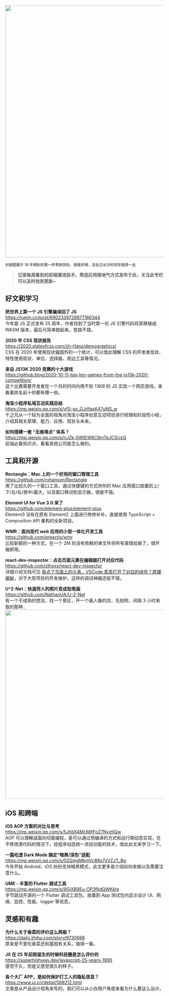 <img src=https://qpluspicture.oss-cn-beijing.aliyuncs.com/6nkLEu.jpg width=800/>

<small>封面图摄于 18 年喝到的第一杯茶颜悦色，很是好喝，没去过长沙的同学值得一去</small>

> **记录每周看到的前端潮流技术，筛选后用接地气方式发布于此，关注此专栏可以及时收到更新~**

## 好文和学习

**把世界上第一个 JS 引擎编译回了 JS**<br>
<https://juejin.cn/post/6902339728977166344><br>
今年是 JS 正式发布 25 周年，作者找到了当时第一份 JS 引擎代码将其移植成 WASM 版本，最后可简单跑起来，思路不错。

**2020 年 CSS 现状报告**<br>
<https://2020.stateofcss.com/zh-Hans/demographics/><br>
CSS 在 2020 年使用现状偏国外的一个统计，可以借此理解 CSS 的开发者现状、特性使用现状、单位、选择器、周边工具等情况。

**来自 JS13K 2020 竞赛的十大游戏**<br>
<https://github.blog/2020-10-11-top-ten-games-from-the-js13k-2020-competition/><br>
这个比赛需要开发者在一个月的时间内用不到 13KB 的 JS 实现一个网页游戏，来看看排名前十的都有哪一些。

**淘宝小程序私域互动实践总结**<br>
<https://mp.weixin.qq.com/s/yfS-gx_GJrIfasK47uNS_w><br>
千之兄从一个较为全面的视角对淘宝小程序创意互动项目进行梳理和阶段性小结，介绍其相关原理、能力、应用、现状与未来。

**如何搭建一套 “无痕埋点” 体系？**<br>
<https://mp.weixin.qq.com/s/nJZk-0WtEW6C8mTeJCSUzQ><br>
前端必备知识点，看看其他公司是怎么做的。

## 工具和开源

**Rectangle：Mac 上的一个好用的窗口管理工具**<br>
<https://github.com/rxhanson/Rectangle><br>
用了比较久的一个窗口工具，通过快捷键的方式将你的 Mac 应用窗口放置到上/下/左/右/居中/最大，以及窗口移动到显示器，很是不错。

**Element UI for Vue 3.0 来了**<br>
<https://github.com/element-plus/element-plus><br>
Element3 没有在原有 Element2 上面进行修修补补，直接使用 TypeScript + Composition API 重构的全新项目。

**WMR：面向现代 web 应用的小型一体化开发工具**<br>
<https://github.com/preactjs/wmr><br>
比较新颖的一种方式，在一个 2M 的没有依赖的单文件将所有事情给做了，很开箱即用。

**react-dev-inspector：点击页面元素在编辑器打开对应代码**<br>
<https://github.com/zthxxx/react-dev-inspector><br>
详细介绍文档可见 [我点了页面上的元素，VSCode 乖乖打开了对应的组件？原理揭秘](https://juejin.cn/post/6901466406823575560)，对于大型项目的开发维护，这样的调试神器还挺不错。

**U^2-Net：快速将人的照片变成铅笔画**<br>
<https://github.com/NathanUA/U-2-Net><br>
有一个不成熟的想法，找一个景区，开一个画人像的店，先拍照，间隔 3 小时来取的那种..
<img src=https://qpluspicture.oss-cn-beijing.aliyuncs.com/otysba.jpg width=600/>

## iOS 和跨端

**iOS AOP 方案的对比与思考**<br>
<https://mp.weixin.qq.com/s/5JhbX4McMifFpZ7NyztIQw><br>
AOP 可以理解成面向切面编程，是可以通过预编译的方式和运行期动态实现，在不修改源代码的情况下，给程序动态统一添加功能的技术，借此此文来学习一下。

**一篇吃透 Dark Mode 搞定“暗黑/深色”适配**<br>
<https://mp.weixin.qq.com/s/02QmgMkmVcB8x7xVZJT_Bg><br>
今年开始 Android、iOS 纷纷支持暗黑模式，此文更多是介绍如何来做以及需要注意什么。

**UME - 丰富的 Flutter 调试工具**<br>
<https://mp.weixin.qq.com/s/9GjXB9Eu-OP3fIjdQWKklg><br>
字节跳动开源的一个 Flutter 调试工具包，放置到 App 测试包内显示设计 UI、网络、监控、性能、logger 等信息。

## 灵感和有趣

**为什么关于香菜的评价这么两极？**<br>
<https://daily.zhihu.com/story/9730666><br>
原来爱不爱吃香菜还和基因有关系，值得一看。

**JS 在 25 年前刚诞生的时候科技圈是怎么评价的**<br>
<https://superhighway.dev/javascript-25-years-1995><br>
感觉不久，但是又感觉很久的样子。

**各个大厂 APP，是如何保护打工人的隐私信息？**<br>
<https://www.ui.cn/detail/568212.html><br>
文章是从产品设计视角来写的，我们可以从小白用户角度来看为什么要这么设计。
